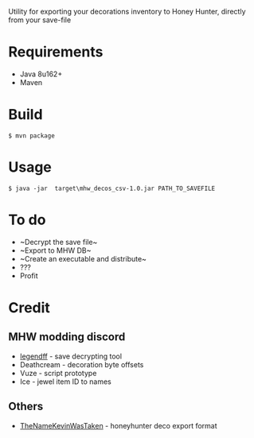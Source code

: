 Utility for exporting your decorations inventory to Honey Hunter, directly from your save-file

# Requirements
* Java 8u162+
* Maven 

# Build
```
$ mvn package
```

# Usage 
```
$ java -jar  target\mhw_decos_csv-1.0.jar PATH_TO_SAVEFILE
```

# To do

* ~Decrypt the save file~
* ~Export to MHW DB~
* ~Create an executable and distribute~
* ???
* Profit

# Credit

## MHW modding discord

* [legendff](https://github.com/LEGENDFF/mhw-Savecrypt) - save decrypting tool
* Deathcream - decoration byte offsets
* Vuze - script prototype
* Ice - jewel item ID to names

## Others

* [TheNameKevinWasTaken](https://github.com/TheNameKevinWasTaken/mhw-deco-exporter) - honeyhunter deco export format
